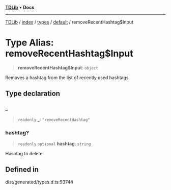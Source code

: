 [**TDLib**](../../../../../../README.md) • **Docs**

***

[TDLib](../../../../../../modules.md) / [index](../../../../../README.md) / [types](../../../README.md) / [default](../README.md) / removeRecentHashtag$Input

# Type Alias: removeRecentHashtag$Input

> **removeRecentHashtag$Input**: `object`

Removes a hashtag from the list of recently used hashtags

## Type declaration

### \_

> `readonly` **\_**: `"removeRecentHashtag"`

### hashtag?

> `readonly` `optional` **hashtag**: `string`

Hashtag to delete

## Defined in

dist/generated/types.d.ts:93744
